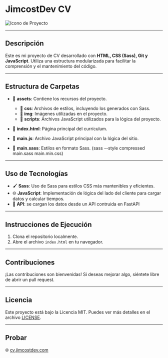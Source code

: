 # JimcostDev CV

![Icono de Proyecto](https://user-images.githubusercontent.com/53100460/254561844-6471bed7-ba32-4d66-b05f-007da9a95620.jpg)

---

## Descripción

Este es mi proyecto de CV desarrollado con **HTML, CSS (Sass), Git y JavaScript**. Utiliza una estructura modularizada para facilitar la comprensión y el mantenimiento del código.

---

## Estructura de Carpetas

- 📁 **assets**: Contiene los recursos del proyecto.
  - 📁 **css**: Archivos de estilos, incluyendo los generados con Sass.
  - 📁 **img**: Imágenes utilizadas en el proyecto.
  - 📁 **scripts**: Archivos JavaScript utilizados para la lógica del proyecto.

- 📄 **index.html**: Página principal del currículum.
- 📄 **main.js**: Archivo JavaScript principal con la lógica del sitio.
- 📄 **main.sass**: Estilos en formato Sass. (sass --style compressed main.sass main.min.css)

---

## Uso de Tecnologías

- 🖌️ **Sass**: Uso de Sass para estilos CSS más mantenibles y eficientes.
- 🌐 **JavaScript**: Implementación de lógica del lado del cliente para cargar datos y calcular tiempos.
- 📄 **API**: se cargan los datos desde un API contruida en FastAPI

---

## Instrucciones de Ejecución

1. Clona el repositorio localmente.
2. Abre el archivo `index.html` en tu navegador.

---

## Contribuciones

¡Las contribuciones son bienvenidas! Si deseas mejorar algo, siéntete libre de abrir un pull request.

---

## Licencia

Este proyecto está bajo la Licencia MIT. Puedes ver más detalles en el archivo [LICENSE](https://github.com/JimcostDev/CV_JimcostDev/blob/master/LICENSE).

---

## Probar

🌐 [cv.jimcostdev.com](https://cv.jimcostdev.com/)
